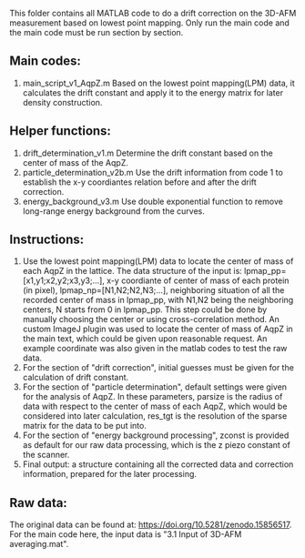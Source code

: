 This folder contains all MATLAB code to do a drift correction on the 3D-AFM measurement based on lowest point mapping. Only run the main code and the main code must be run section by section.

## Main codes:
1. main_script_v1_AqpZ.m
	Based on the lowest point mapping(LPM) data, it calculates the drift constant and apply it to the energy matrix for later density construction.


## Helper functions:
1. drift_determination_v1.m
	Determine the drift constant based on the center of mass of the AqpZ.
2. particle_determination_v2b.m
	Use the drift information from code 1 to establish the x-y coordiantes relation before and after the drift correction.
3. energy_background_v3.m
	Use double exponential function to remove long-range energy background from the curves.


## Instructions:
1. Use the lowest point mapping(LPM) data to locate the center of mass of each AqpZ in the lattice. The data structure of the input is: lpmap_pp=[x1,y1;x2,y2;x3,y3;...], x-y coordiante of center of mass of each protein (in pixel), lpmap_np=[N1,N2;N2,N3;...],  neighboring situation of all the recorded center of mass in lpmap_pp, with N1,N2 being the neighboring centers, N starts from 0 in lpmap_pp. This step could be done by manually choosing the center or using cross-correlation method. An custom ImageJ plugin was used to locate the center of mass of AqpZ in the main text, which could be given upon reasonable request. An example coordinate was also given in the matlab codes to test the raw data.
2. For the section of "drift correction", initial guesses must be given for the calculation of drift constant.
3. For the section of "particle determination", default settings were given for the analysis of AqpZ. In these parameters, parsize is the radius of data with respect to the center of mass of each AqpZ, which would be considered into later calculation, res_tgt is the resolution of the sparse matrix for the data to be put into.
4. For the section of "energy background processing", zconst is provided as default for our raw data processing, which is the z piezo constant of the scanner.
5. Final output: a structure containing all the corrected data and correction information, prepared for the later processing.


## Raw data:
The original data can be found at: https://doi.org/10.5281/zenodo.15856517. For the main code here, the input data is "3.1 Input of 3D-AFM averaging.mat".